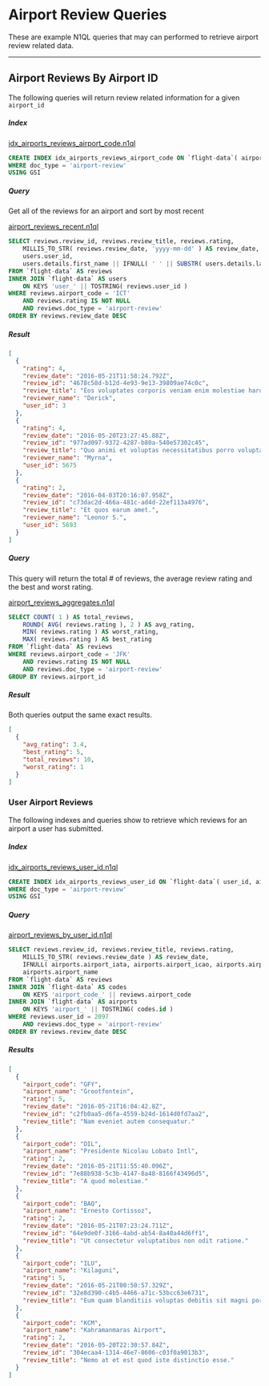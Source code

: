# Airport Review Queries

These are example N1QL queries that may can performed to retrieve airport review related data.

---

## Airport Reviews By Airport ID

The following queries will return review related information for a given `airport_id`

##### Index

[idx_airports_reviews_airport_code.n1ql](indexes/idx_airports_reviews_airport_code.n1ql)

```sql
CREATE INDEX idx_airports_reviews_airport_code ON `flight-data`( airport_code, rating )
WHERE doc_type = 'airport-review'
USING GSI
```

##### Query

Get all of the reviews for an airport and sort by most recent

[airport_reviews_recent.n1ql](queries/airline_reviews/airport_reviews_recent.n1ql)

```sql
SELECT reviews.review_id, reviews.review_title, reviews.rating,
    MILLIS_TO_STR( reviews.review_date, 'yyyy-mm-dd' ) AS review_date,
    users.user_id,
    users.details.first_name || IFNULL( ' ' || SUBSTR( users.details.last_name, 0, 1 ) || '.', '' ) AS reviewer_name
FROM `flight-data` AS reviews
INNER JOIN `flight-data` AS users
    ON KEYS 'user_' || TOSTRING( reviews.user_id )
WHERE reviews.airport_code = 'ICT'
    AND reviews.rating IS NOT NULL
    AND reviews.doc_type = 'airport-review'
ORDER BY reviews.review_date DESC
```


##### Result

```json
[
  {
    "rating": 4,
    "review_date": "2016-05-21T11:58:24.792Z",
    "review_id": "4678c58d-b12d-4e93-9e13-39809ae74c0c",
    "review_title": "Eos voluptates corporis veniam enim molestiae harum vero laborum.",
    "reviewer_name": "Derick",
    "user_id": 3
  },
  {
    "rating": 4,
    "review_date": "2016-05-20T23:27:45.88Z",
    "review_id": "977ad097-9372-4287-b80a-540e57302c45",
    "review_title": "Quo animi et voluptas necessitatibus porro voluptatum amet placeat explicabo.",
    "reviewer_name": "Myrna",
    "user_id": 5675
  },
  {
    "rating": 2,
    "review_date": "2016-04-03T20:16:07.958Z",
    "review_id": "c73dac2d-466a-481c-ad4d-22ef113a4976",
    "review_title": "Et quos earum amet.",
    "reviewer_name": "Leonor S.",
    "user_id": 5693
  }
]
```

##### Query

This query will return the total # of reviews, the average review rating and the best and worst rating.

[airport_reviews_aggregates.n1ql](queries/airline_reviews/airport_reviews_aggregates.n1ql)

```sql
SELECT COUNT( 1 ) AS total_reviews,
    ROUND( AVG( reviews.rating ), 2 ) AS avg_rating,
    MIN( reviews.rating ) AS worst_rating,
    MAX( reviews.rating ) AS best_rating
FROM `flight-data` AS reviews
WHERE reviews.airport_code = 'JFK'
    AND reviews.rating IS NOT NULL
    AND reviews.doc_type = 'airport-review'
GROUP BY reviews.airport_id
```

##### Result

Both queries output the same exact results.

```json
[
  {
    "avg_rating": 3.4,
    "best_rating": 5,
    "total_reviews": 10,
    "worst_rating": 1
  }
]
```

### User Airport Reviews

The following indexes and queries show to retrieve which reviews for an airport a user has submitted.

##### Index

[idx_airports_reviews_user_id.n1ql](indexes/idx_airports_reviews_user_id.n1ql)

```sql
CREATE INDEX idx_airports_reviews_user_id ON `flight-data`( user_id, airport_code )
WHERE doc_type = 'airport-review'
USING GSI
```

##### Query

[airport_reviews_by_user_id.n1ql](queries/airline_reviews/airport_reviews_by_user_id.n1ql)

```sql
SELECT reviews.review_id, reviews.review_title, reviews.rating,
    MILLIS_TO_STR( reviews.review_date ) AS review_date,
    IFNULL( airports.airport_iata, airports.airport_icao, airports.airport_ident ) AS airport_code,
    airports.airport_name
FROM `flight-data` AS reviews
INNER JOIN `flight-data` AS codes
    ON KEYS 'airport_code_' || reviews.airport_code
INNER JOIN `flight-data` AS airports
    ON KEYS 'airport_' || TOSTRING( codes.id )
WHERE reviews.user_id = 2097
    AND reviews.doc_type = 'airport-review'
ORDER BY reviews.review_date DESC
```

##### Results

```json
[
  {
    "airport_code": "GFY",
    "airport_name": "Grootfontein",
    "rating": 5,
    "review_date": "2016-05-21T16:04:42.8Z",
    "review_id": "c2fb0aa5-d6fa-4559-b24d-1614d0fd7aa2",
    "review_title": "Nam eveniet autem consequatur."
  },
  {
    "airport_code": "DIL",
    "airport_name": "Presidente Nicolau Lobato Intl",
    "rating": 2,
    "review_date": "2016-05-21T11:55:40.096Z",
    "review_id": "7e88b938-5c3b-4147-8a48-8166f43496d5",
    "review_title": "A quod molestiae."
  },
  {
    "airport_code": "BAQ",
    "airport_name": "Ernesto Cortissoz",
    "rating": 2,
    "review_date": "2016-05-21T07:23:24.711Z",
    "review_id": "64e9de0f-3166-4abd-ab54-8a40a44d6ff1",
    "review_title": "Ut consectetur voluptatibus non odit ratione."
  },
  {
    "airport_code": "ILU",
    "airport_name": "Kilaguni",
    "rating": 5,
    "review_date": "2016-05-21T00:50:57.329Z",
    "review_id": "32e8d390-c4b5-4466-a71c-53bcc63e6731",
    "review_title": "Eum quam blanditiis voluptas debitis sit magni porro voluptatum."
  },
  {
    "airport_code": "KCM",
    "airport_name": "Kahramanmaras Airport",
    "rating": 2,
    "review_date": "2016-05-20T22:30:57.84Z",
    "review_id": "304ecaa4-1314-46e7-8606-c03f0a9013b3",
    "review_title": "Nemo at et est quod iste distinctio esse."
  }
]
```
